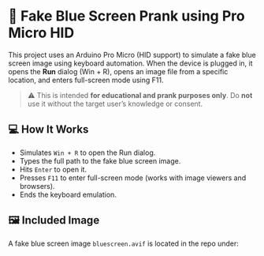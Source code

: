 # 🧨 Fake Blue Screen Prank using Pro Micro HID

This project uses an Arduino Pro Micro (HID support) to simulate a fake blue screen image using keyboard automation. When the device is plugged in, it opens the **Run** dialog (Win + R), opens an image file from a specific location, and enters full-screen mode using F11.

> ⚠️ This is intended **for educational and prank purposes only**. Do **not** use it without the target user’s knowledge or consent.

## 💻 How It Works
- Simulates `Win + R` to open the Run dialog.
- Types the full path to the fake blue screen image.
- Hits `Enter` to open it.
- Presses `F11` to enter full-screen mode (works with image viewers and browsers).
- Ends the keyboard emulation.

## 🖼️ Included Image
A fake blue screen image `bluescreen.avif` is located in the repo under:
